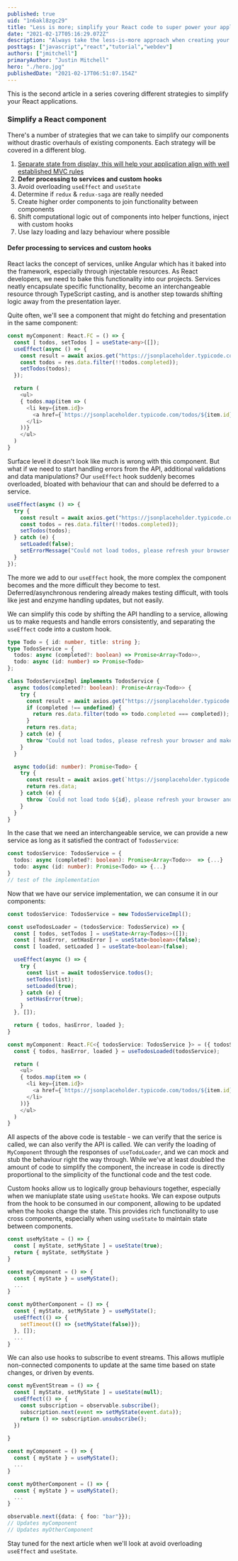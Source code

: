 ```yaml
---
published: true
uid: "1n6akl8zgc29"
title: "Less is more; simplify your React code to super power your applications - part 2"
date: "2021-02-17T05:16:29.072Z"
description: "Always take the less-is-more approach when creating your React component, this will super power your applications and make your development tasks easier"
posttags: ["javascript","react","tutorial","webdev"]
authors: ["jmitchell"]
primaryAuthor: "Justin Mitchell"
hero: "./hero.jpg"
publishedDate: "2021-02-17T06:51:07.154Z"
---
```


This is the second article in a series covering different strategies to simplify your React applications.

### Simplify a React component

There's a number of strategies that we can take to simplify our components without drastic overhauls of existing components. Each strategy will be covered in a different blog.

1. [Separate state from display, this will help your application align with well established MVC rules](https://thejs.dev/jmitchell/less-is-more-simplify-your-react-code-to-super-power-your-applications-8b6)
2. __Defer processing to services and custom hooks__
3. Avoid overloading `useEffect` and `useState`
4. Determine if `redux` & `redux-saga` are really needed
5. Create higher order components to join functionality between components
6. Shift computational logic out of components into helper functions, inject with custom hooks
7. Use lazy loading and lazy behaviour where possible

#### Defer processing to services and custom hooks
React lacks the concept of services, unlike Angular which has it baked into the framework, especially through injectable resources. As React developers, we need to bake this functionality into our projects. Services neatly encapsulate specific functionality, become an interchangeable resource through TypeScript casting, and is another step towards shifting logic away from the presentation layer.

Quite often, we'll see a component that might do fetching and presentation in the same component:

```typescript
const myComponent: React.FC = () => {
  const [ todos, setTodos ] = useState<any>([]);
  useEffect(async () => {
    const result = await axios.get("https://jsonplaceholder.typicode.com/todos");
    const todos = res.data.filter(!!todos.completed));
    setTodos(todos);
  });

  return (
    <ul>
    { todos.map(item => (
      <li key={item.id}>
        <a href={`https://jsonplaceholder.typicode.com/todos/${item.id}`>{item.title}</a>
      </li>
    ))}
    </ul>
  )
}
```

Surface level it doesn't look like much is wrong with this component. But what if we need to start handling errors from the API, additional validations and data manipulations? Our `useEffect` hook suddenly becomes overloaded, bloated with behaviour that can and should be deferred to a service.

```typescript
useEffect(async () => {
  try {
    const result = await axios.get("https://jsonplaceholder.typicode.com/todos");
    const todos = res.data.filter(!!todos.completed));
    setTodos(todos);
  } catch (e) {
    setLoaded(false);
    setErrorMessage("Could not load todos, please refresh your browser and make sure you're connected to the internet!");
  }
});
```

The more we add to our `useEffect` hook, the more complex the component becomes and the more difficult they become to test. Deferred/asynchronous rendering already makes testing difficult, with tools like jest and enzyme handling updates, but not easily.

We can simplify this code by shifting the API handling to a service, allowing us to make requests and handle errors consistently, and separating the `useEffect` code into a custom hook.

```typescript
type Todo = { id: number, title: string };
type TodosService = {
  todos: async (completed?: boolean) => Promise<Array<Todo>>,
  todo: async (id: number) => Promise<Todo>
};

class TodosServiceImpl implements TodosService {
  async todos(completed?: boolean): Promise<Array<Todo>> {
    try {
      const result = await axios.get("https://jsonplaceholder.typicode.com/todos");
      if (completed !== undefined) {
        return res.data.filter(todo => todo.completed === completed));
      }
      return res.data;
    } catch (e) {
      throw "Could not load todos, please refresh your browser and make sure you're connected to the internet!";
    }
  }

  async todo(id: number): Promise<Todo> {
    try {
      const result = await axios.get(`https://jsonplaceholder.typicode.com/todos/${id}`);
      return res.data;
    } catch (e) {
      throw `Could not load todo ${id}, please refresh your browser and make sure you're connected to the internet!`;
    }
  }
}
```

In the case that we need an interchangeable service, we can provide a new service as long as it satisfied the contract of `TodosService`:

```typescript
const todosService: TodosService = {
  todos: async (completed?: boolean): Promise<Array<Todo>>  => {...}
  todo: async (id: number): Promise<Todo> => {...}
}
// test of the implementation
```

Now that we have our service implementation, we can consume it in our components:

```typescript
const todosService: TodosService = new TodosServiceImpl();

const useTodosLoader = (todosService: TodosService) => {
  const [ todos, setTodos ] = useState<Array<Todos>>([]);
  const [ hasError, setHasError ] = useState<boolean>(false);
  const [ loaded, setLoaded ] = useState<boolean>(false);

  useEffect(async () => {
    try {
      const list = await todosService.todos();
      setTodos(list);
      setLoaded(true);
    } catch (e) {
      setHasError(true);
    }
  }, []);

  return { todos, hasError, loaded };
}

const myComponent: React.FC<{ todosService: TodosService }> = ({ todosService }) => {
  const { todos, hasError, loaded } = useTodosLoaded(todosService);

  return (
    <ul>
    { todos.map(item => (
      <li key={item.id}>
        <a href={`https://jsonplaceholder.typicode.com/todos/${item.id}`>{item.title}</a>
      </li>
    ))}
    </ul>
  )
}
```

All aspects of the above code is testable - we can verify that the serice is called, we can also verify the API is called. We can verify the loading of `MyComponent` through the responses of `useTodoLoader`, and we can mock and stub the behaviour right the way through. While we've at least doubled the amount of code to simplify the component, the increase in code is directly proportional to the simplicity of the functional code and the test code.

Custom hooks allow us to logically group behaviours together, especially when we maniuplate state using `useState` hooks. We can expose outputs from the hook to be consumed in our component, allowing to be updated when the hooks change the state. This provides rich functionality to use cross components, especially when using `useState` to maintain state between components.

```typescript
const useMyState = () => {
  const [ myState, setMyState ] = useState(true);
  return { myState, setMyState }
}

const myComponent = () => {
  const { myState } = useMyState();
  ...
}

const myOtherComponent = () => {
  const { myState, setMyState } = useMyState();
  useEffect(() => {
    setTimeout(() => {setMyState(false)});
  }, []);
  ...
}
```

We can also use hooks to subscribe to event streams. This allows mutliple non-connected components to update at the same time based on state changes, or driven by events.

```typescript
const myEventStream = () => {
  const [ myState, setMyState ] = useState(null);
  useEffect(() => {
    const subscription = observable.subscribe();
    subscription.next(event => setMyState(event.data));
    return () => subscription.unsubscribe();
  })
  
}

const myComponent = () => {
  const { myState } = useMyState();
  ...
}

const myOtherComponent = () => {
  const { myState } = useMyState();
  ...
}

observable.next({data: { foo: "bar"}});
// Updates myComponent
// Updates myOtherComponent
```

Stay tuned for the next article when we'll look at avoid overloading `useEffect` and `useState`.